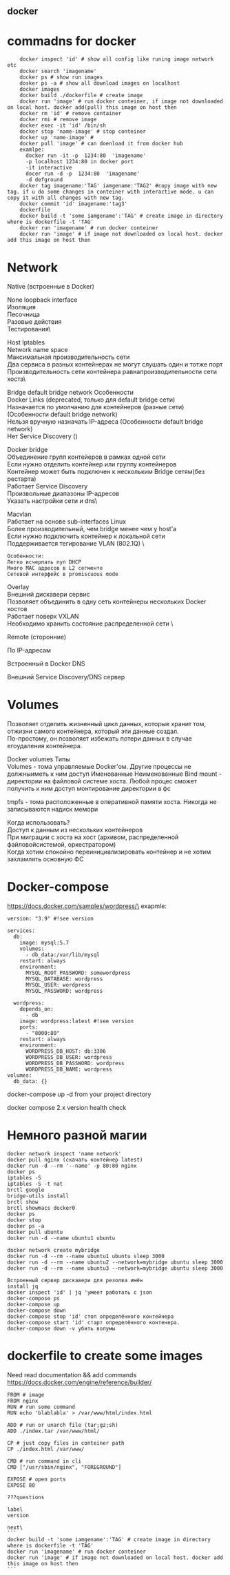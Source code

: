 ## docker

# commadns for docker
```
    docker inspect 'id' # show all config like runing image network etc 
    docker search 'imagename'
    docker ps # show run images
    dosker ps -a # show all download images on localhost
    docker images
    docker build ./dockerfile # create image
    docker run 'image' # run docker conteiner, if image not downloaded on local host. docker add(pull) this image on host then
    docker rm 'id' # remove container
    docker rmi # remove image
    docker exec -it 'id' /bin/sh 
    docker stop 'name-image' # stop conteiner
    docker up 'name-image' # 
    docker pull 'image' # can doenload it from docker hub
    examlpe:
      docker run -it -p  1234:80  'imagename' 
      -p localhost 1234:80 in docker port
      -it interactive
      docer run -d -p  1234:80  'imagename'
      -d defground
    docker tag imagename:'TAG' iamgename:'TAG2' #copy image with new tag. if u do some changes in conteiner with interactive mode. u can copy it with all changes with new tag.
    docker commit 'id' imagename:'tag3'    
    dockerfile
    docker build -t 'some iamgename':'TAG' # create image in directory where is dockerfile -t 'TAG'
    docker run 'imagename' # run docker conteiner
    docker run 'image' # if image not downloaded on local host. docker add this image on host then
```

# Network
Native (встроенные в Docker)

None
    loopback interface\
    Изоляция\
    Песочница\
    Разовые действия\
    Тестирования\

Host
    Iptables\
    Network name space\
    Максимальная производительность сети\
    Два сервиса в разных контейнерах не могут слушать один и тотже порт\
    Производительность сети контейнера равнапроизводительности сети хоста\

Bridge default bridge network
     Особенности \
        Docker Links (deprecated, только для default bridge сети)\
        Назначается по умолчанию для контейнеров (разные сети) (Особенности default bridge network)\
        Нельзя вручную назначать IP-адреса (Особенности default bridge network)\
        Нет Service Discovery ()

Docker bridge\
    Объединение групп контейеров в рамках одной сети\
    Если нужно отделить контейнер или группу контейнеров\
    Контейнер может быть подключен к нескольким Bridge сетям(без рестарта)\
    Работает Service Discovery\
    Произвольные диапазоны IP-адресов\
    Указать настройки сети и dns\

Macvlan\
    Работает на основе sub-interfaces Linux\
    Более производительный, чем bridge менее чем у host'а\
    Если нужно подключить контейнер к локальной сети\
    Поддерживается тегирование VLAN (802.1Q) \
    
    Особенности:
    Легко исчерпать пул DHCP
    Много MAC адресов в L2 сегменте
    Сетевой интерфейс в promiscuous mode

Overlay\
    Внешний дискавери сервис\
    Позволяет объединить в одну сеть контейнеры нескольких Docker хостов\
    Работает поверх VXLAN\
    Необходимо хранить состояние распределенной сети \

Remote (сторонние)

По IP-адресам

Встроенный в Docker DNS

Внешний Service Discovery/DNS сервер 

# Volumes 

Позволяет отделить жизненный цикл данных, которые хранит том, отжизни самого контейнера, который эти данные создал.\
По-простому, он позволяет избежать потери данных в случае егоудаления контейнера.

Docker volumes Типы\
Volumes - тома управляемые Docker'ом. Другие процессы не должныиметь к ним доступ
    Именованные
    Неименованные
Bind mount - директории на файловой системе хоста. Любой процес сможет получить к ним доступ
    монтирование директории в фс

tmpfs - тома расположенные в оперативной памяти хоста. Никогда не записываются надиск
    мемори 

Когда использовать?\
Доступ к данным из нескольких контейнеров\
При миграции с хоста на хост (архивом, распределенной файловойсистемой, оркестратором)\
Когда хотим спокойно переинициализировать контейнер и не хотим захламлять основную ФС

# Docker-compose

https://docs.docker.com/samples/wordpress/\
exapmle:
```
version: "3.9" #!see version
    
services:
  db:
    image: mysql:5.7
    volumes:
      - db_data:/var/lib/mysql
    restart: always
    environment:
      MYSQL_ROOT_PASSWORD: somewordpress
      MYSQL_DATABASE: wordpress
      MYSQL_USER: wordpress
      MYSQL_PASSWORD: wordpress
    
  wordpress:
    depends_on:
      - db
    image: wordpress:latest #!see version
    ports:
      - "8000:80"
    restart: always
    environment:
      WORDPRESS_DB_HOST: db:3306
      WORDPRESS_DB_USER: wordpress
      WORDPRESS_DB_PASSWORD: wordpress
      WORDPRESS_DB_NAME: wordpress
volumes:
  db_data: {}
```
docker-compose up -d from your project directory

docker compose 2.x version health check


# Немного разной магии
```
docker network inspect 'name network'
docker pull nginx (скачать контейнер latest)
docker run -d --rm '--name' -p 80:80 nginx
docker ps
iptables -S
iptables -S -t nat
brctl google
bridge-utils install
brctl show
brctl showmacs docker0
docker ps
docker stop
docker ps -a
docker pull ubuntu
docker run -d --name ubuntu1 ubuntu
```
```
docker network create mybridge
docker run -d --rm --name ubuntu1 ubuntu sleep 3000
docker run -d --rm --name ubuntu2 --network=mybridge ubuntu sleep 3000
docker run -d --rm --name ubuntu3 --network=mybridge ubuntu sleep 3000
```
```
Встроенный сервер дискавери для резолва имён
install jq 
docker inspect 'id' | jq 'умеет работать с json
docker-compose ps
docker-compose up
docker-compose down
docker-compose stop 'id' стоп определённого контейнера
docker-compose start 'id' старт определённого контенера.
docker-compose down -v убить волумы
```
# dockerfile to create some images
Need read documentation && add commands https://docs.docker.com/engine/reference/builder/
```
FROM # image
FROM nginx
RUN # run some command
RUN echo 'blablabla' > /var/www/html/index.html

ADD # run or unarch file (tar;gz;sh)
ADD ./index.tar /var/www/html/

CP # just copy files in conteiner path
CP ./index.html /var/www/

CMD # run command in cli
CMD ["/usr/sbin/nginx", "FOREGROUND"]

EXPOSE # open ports
EXPOSE 80

???questions

label
version
```
    next\
    ```
    docker build -t 'some iamgename':'TAG' # create image in directory where is dockerfile -t 'TAG'
    docker run 'imagename' # run docker conteiner
    docker run 'image' # if image not downloaded on local host. docker add this image on host then
    ```
